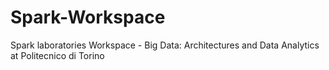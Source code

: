# Spark-Workspace
Spark laboratories Workspace - Big Data: Architectures and Data Analytics at Politecnico di Torino
